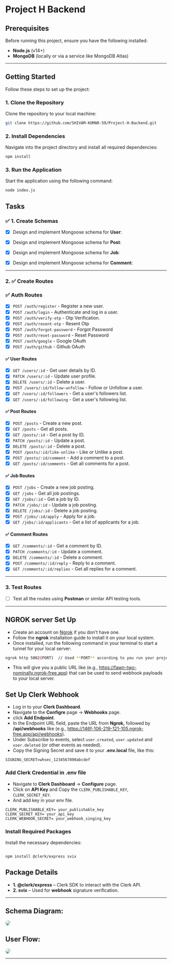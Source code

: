 # Project H Backend

## Prerequisites

Before running this project, ensure you have the following installed:

- **Node.js** (v14+)
- **MongoDB** (locally or via a service like MongoDB Atlas)

---

## Getting Started

Follow these steps to set up the project:

### 1. Clone the Repository

Clone the repository to your local machine:

```bash
git clone https://github.com/SHIVAM-KUMAR-59/Project-H-Backend.git
```

### 2. Install Dependencies

Navigate into the project directory and install all required dependencies:

```bash
npm install
```

### 3. Run the Application

Start the application using the following command:

```bash
node index.js
```

## Tasks

### ✅ 1. Create Schemas

- [x] Design and implement Mongoose schema for **User**:

- [x] Design and implement Mongoose schema for **Post**:

- [x] Design and implement Mongoose schema for **Job**:

- [x] Design and implement Mongoose schema for **Comment**:

---

### 2. ✅ Create Routes

### ✅ Auth Routes

- [x] `POST /auth/register` - Register a new user.
- [x] `POST /auth/login` - Authenticate and log in a user.
- [x] `POST /auth/verify-otp` - Otp Verification.
- [x] `POST /auth/resent-otp` - Resent Otp
- [x] `POST /auth/forgot-password` - Forgot Password
- [x] `POST /auth/reset-password` - Reset Password
- [x] `POST /auth/google` - Google OAuth
- [x] `POST /auth/github` - Github OAuth

#### ✅ User Routes

- [x] `GET /users/:id` - Get user details by ID.
- [x] `PATCH /users/:id` - Update user profile.
- [x] `DELETE /users/:id` - Delete a user.
- [x] `POST /users/:id/follow-unfollow` - Follow or Unfollow a user.
- [x] `GET /users/:id/followers` - Get a user's followers list.
- [x] `GET /users/:id/following` - Get a user's following list.

#### ✅ Post Routes

- [x] `POST /posts` - Create a new post.
- [x] `GET /posts` - Get all posts.
- [x] `GET /posts/:id` - Get a post by ID.
- [x] `PATCH /posts/:id` - Update a post.
- [x] `DELETE /posts/:id` - Delete a post.
- [x] `POST /posts/:id/like-unlike` - Like or Unlike a post.
- [x] `POST /posts/:id/comment` - Add a comment to a post.
- [x] `GET /posts/:id/comments` - Get all comments for a post.

#### ✅ Job Routes

- [x] `POST /jobs` - Create a new job posting.
- [x] `GET /jobs` - Get all job postings.
- [x] `GET /jobs/:id` - Get a job by ID.
- [x] `PATCH /jobs/:id` - Update a job posting.
- [x] `DELETE /jobs/:id` - Delete a job posting.
- [x] `POST /jobs/:id/apply` - Apply for a job.
- [x] `GET /jobs/:id/applicants` - Get a list of applicants for a job.

#### ✅ Comment Routes

- [x] `GET /comments/:id` - Get a comment by ID.
- [x] `PATCH /comments/:id` - Update a comment.
- [x] `DELETE /comments/:id` - Delete a comment.
- [x] `POST /comments/:id/reply` - Reply to a comment.
- [x] `GET /comments/:id/replies` - Get all replies for a comment.

---

### 3. Test Routes

- [ ] Test all the routes using **Postman** or similar API testing tools.

---

## NGROK server Set Up

- Create an account on [Ngrok](https://ngrok.com/) if you don't have one.
- Follow the **ngrok** installation guide to install it on your local system.
- Once installed, run the following command in your terminal to start a tunnel for your local server:
```bash
ngrok http 5002(PORT)  // Used **PORT** according to you run your project on which PORT

```
- This will give you a public URL like (e.g., https://fawn-two-nominally.ngrok-free.app) that can be used to send webhook payloads to your local server.


## Set Up Clerk Webhook
- Log in to your **Clerk Dashboard**.
- Navigate to the **Configre** page -> **Webhooks** page.
- click **Add Endpoint**.
- In the Endpoint URL field, paste the URL from **Ngrok,** followed by **/api/webhooks** like (e.g., https://146f-106-219-121-105.ngrok-free.app/api/webhooks).
- Under Subscribe to events, select `user.created`, `user.updated` and `user.deleted` (or other events as needed).
- Copy the Signing Secret and save it to your **.env.local** file, like this:
```
SIGNING_SECRET=whsec_1234567890abcdef

```
### Add Clerk Credential in .env file 

- Navigate to **Clerk Dashboard** -> **Configure** page.
- Click on **API Key** and Copy the `CLERK_PUBLISHABLE_KEY`, `CLERK_SECRET_KEY`.
- And add key in your env file. 

```
CLERK_PUBLISHABLE_KEY= your_publishable_key
CLERK_SECRET_KEY= your_api_key
CLERK_WEBHOOK_SECRET= your_webhook_singing_key

```

### Install Required Packages

Install the necessary dependencies:

```bash

npm install @clerk/express svix

```
## Package Details
- **1. @clerk/express** – Clerk SDK to interact with the Clerk API.
- **2. svix** – Used for **webhook** signature verification.

---

## Schema Diagram:

<img src="./Project-H-Backend.png" style="border-radius: 8px;"></img>

## User Flow:

<img src="./User-Flow.png" style="border-radius: 8px;"></img>



---




